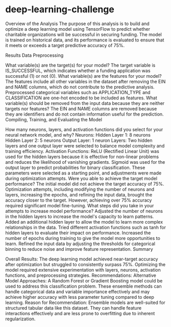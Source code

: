 # deep-learning-challenge
Overview of the Analysis
The purpose of this analysis is to build and optimize a deep learning model using TensorFlow to predict whether charitable organizations will be successful in securing funding. The model is trained on historical data, and its performance is evaluated to ensure that it meets or exceeds a target predictive accuracy of 75%.

Results
Data Preprocessing

What variable(s) are the target(s) for your model?
The target variable is IS_SUCCESSFUL, which indicates whether a funding application was successful (1) or not (0).
What variable(s) are the features for your model?
The features include all other variables in the dataset after removing the EIN and NAME columns, which do not contribute to the predictive analysis. Preprocessed categorical variables such as APPLICATION_TYPE and CLASSIFICATION are one-hot encoded to be included as features.
What variable(s) should be removed from the input data because they are neither targets nor features?
The EIN and NAME columns are removed because they are identifiers and do not contain information useful for the prediction.
Compiling, Training, and Evaluating the Model

How many neurons, layers, and activation functions did you select for your neural network model, and why?
Neurons:
Hidden Layer 1: 8 neurons
Hidden Layer 2: 5 neurons
Output Layer: 1 neuron
Layers:
Two hidden layers and one output layer were selected to balance model complexity and training efficiency.
Activation Functions:
ReLU (Rectified Linear Unit) was used for the hidden layers because it is effective for non-linear problems and reduces the likelihood of vanishing gradients.
Sigmoid was used for the output layer to predict probabilities for binary classification.
These parameters were selected as a starting point, and adjustments were made during optimization attempts.
Were you able to achieve the target model performance?
The initial model did not achieve the target accuracy of 75%.
Optimization attempts, including modifying the number of neurons and layers, increasing the epochs, and refining the input data, brought the accuracy closer to the target. However, achieving over 75% accuracy required significant model fine-tuning.
What steps did you take in your attempts to increase model performance?
Adjusted the number of neurons in the hidden layers to increase the model's capacity to learn patterns.
Added an additional hidden layer to allow the model to learn more complex relationships in the data.
Tried different activation functions such as tanh for hidden layers to evaluate their impact on performance.
Increased the number of epochs during training to give the model more opportunities to learn.
Refined the input data by adjusting the thresholds for categorical binning to reduce noise and improve feature representation.
Summary

Overall Results:
The deep learning model achieved near-target accuracy after optimization but struggled to consistently surpass 75%.
Optimizing the model required extensive experimentation with layers, neurons, activation functions, and preprocessing strategies.
Recommendations:
Alternative Model Approaches:
A Random Forest or Gradient Boosting model could be used to address this classification problem. These ensemble methods can handle categorical data and variable importance effectively and may achieve higher accuracy with less parameter tuning compared to deep learning.
Reason for Recommendation:
Ensemble models are well-suited for structured tabular data like this dataset. They can handle feature interactions effectively and are less prone to overfitting due to inherent regularization.
